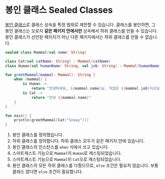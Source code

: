 # 봉인 클래스 Sealed Classes

[봉인 클래스](https://kotlinlang.org/docs/reference/sealed-classes.html)로 클래스 상속을 특정 범위로 제한할 수 있습니다. 클래스를 봉인하면, 그 봉인 클래스는 오로지 **같은 패키지 안에서만** 상속해서 하위 클래스를 만들 수 있습니다. 봉인 클래스가 선언된 패키지가 아닌 다른 패키지에서는 하위 클래스를 만들 수 없습니다.


```kotlin
sealed class Mammal(val name: String)                                          // 1

class Cat(val catName: String) : Mammal(catName)                               // 2
class Human(val humanName: String, val job: String) : Mammal(humanName)

fun greetMammal(mammal: Mammal): String {
    when (mammal) {                                                            // 3
        is Human ->
            return "안녕하세요, ${mammal.name}님. 직업은 ${mammal.job}이군요."      // 4
        is Cat ->
            return "안녕 ${mammal.name}"                                        // 5
    }                                                                          // 6
}

fun main() {
    println(greetMammal(Cat("Snowy")))
}
```

1. 봉인 클래스를 정의했습니다.
2. 하위 클래스를 정의합니다. 하위 클래스 모두가 같은 패키지 안에 있습니다.
3. 봉인 클래스의 인스턴스를 `when` 식에서 쓰고 있습니다.
4. 스마트캐스트 기능으로 `Mammal`이 `Human`로 캐스팅되었습니다.
5. 스마트캐스트 기능으로 `Mammal`이 `Cat`으로 캐스팅되었습니다.
6. 봉인 클래스의 모든 하위 클래스를 다뤘으므로, `else` 조건은 필요치 않습니다. 보통 클래스 였다면 `else` 조건이 필요합니다.
